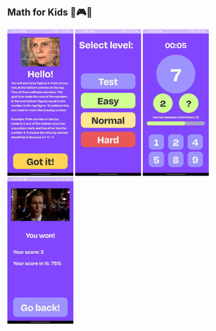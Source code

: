 ## Math for Kids 👶🎮🎲
<img src="assets/photo_2023-10-29_15-59-44.jpg" alt="" width="150" height="333"> <img src="assets/photo_2023-10-29_15-59-44 (2).jpg" alt="" width="150" height="333"> <img src="assets/photo_2023-10-29_15-59-45.jpg" alt="" width="150" height="333"> <img src="assets/photo_2023-10-29_15-59-45 (2).jpg" alt="" width="150" height="333"> 
